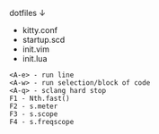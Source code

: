 dotfiles ↓

- kitty.conf
- startup.scd
- init.vim
- init.lua

```
<A-e> - run line
<A-w> - run selection/block of code 
<A-q> - sclang hard stop 
F1 - Nth.fast()
F2 - s.meter
F3 - s.scope
F4 - s.freqscope
```
